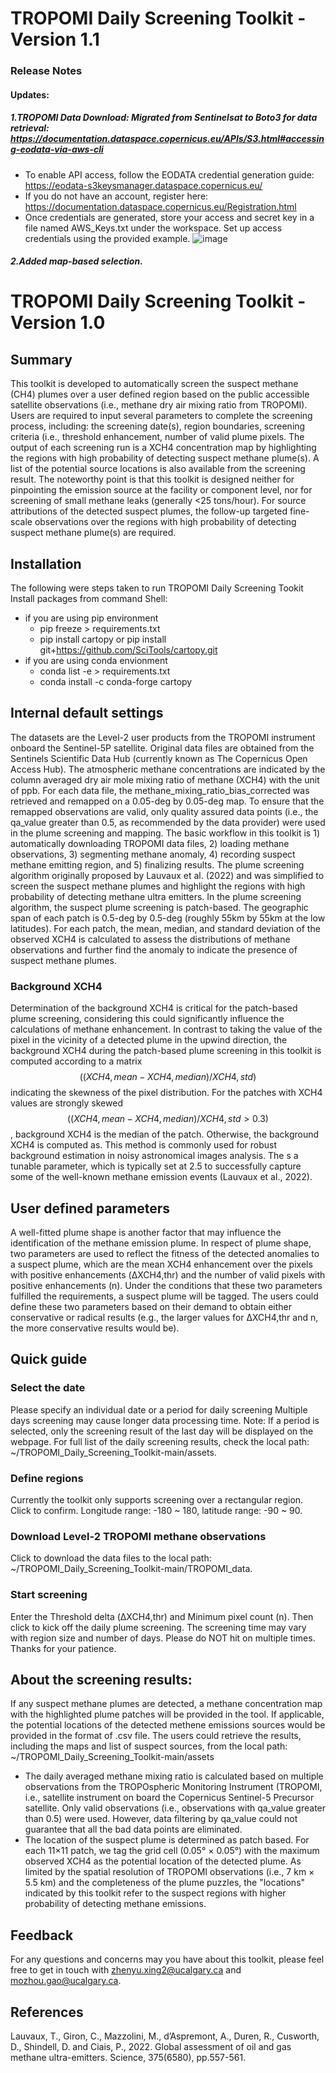# TROPOMI Daily Screening Toolkit - Version 1.1 
### Release Notes
#### Updates:
##### 1.TROPOMI Data Download: Migrated from Sentinelsat to Boto3 for data retrieval: https://documentation.dataspace.copernicus.eu/APIs/S3.html#accessing-eodata-via-aws-cli
-   To enable API access, follow the EODATA credential generation guide: https://eodata-s3keysmanager.dataspace.copernicus.eu/
-   If you do not have an account, register here: https://documentation.dataspace.copernicus.eu/Registration.html
-   Once credentials are generated, store your access and secret key in a file named AWS_Keys.txt under the workspace. Set up access credentials using the provided example.
![image](https://github.com/user-attachments/assets/fa541963-3e3e-4271-bad1-c390e040d830)

  ##### 2.Added map-based selection.

# TROPOMI Daily Screening Toolkit - Version 1.0 
## Summary
This toolkit is developed to automatically screen the suspect methane (CH4) plumes over a user defined region based on the public accessible satellite observations (i.e., methane dry air mixing ratio from TROPOMI). Users are required to input several parameters to complete the screening process, including: the screening date(s), region boundaries, screening criteria (i.e., threshold enhancement, number of valid plume pixels. The output of each screening run is a XCH4 concentration map by highlighting the regions with high probability of detecting suspect methane plume(s). A list of the potential source locations is also available from the screening result. The noteworthy point is that this toolkit is designed neither for pinpointing the emission source at the facility or component level, nor for screening of small methane leaks (generally <25 tons/hour). For source attributions of the detected suspect plumes, the follow-up targeted fine-scale observations over the regions with high probability of detecting suspect methane plume(s) are required.

## Installation 
The following were steps taken to run TROPOMI Daily Screening Tookit
Install packages from command Shell: 
- if you are using pip environment 
  -   pip freeze > requirements.txt
  -   pip install cartopy or pip install git+https://github.com/SciTools/cartopy.git
- if you are using conda envionment 
  -   conda list -e > requirements.txt   
  -   conda install -c conda-forge cartopy
  
  
## Internal default settings
The datasets are the Level-2 user products from the TROPOMI instrument onboard the Sentinel-5P satellite. Original data files are obtained from the Sentinels Scientific Data Hub (currently known as The Copernicus Open Access Hub). The atmospheric methane concentrations are indicated by the column averaged dry air mole mixing ratio of methane (XCH4) with the unit of ppb. For each data file, the methane_mixing_ratio_bias_corrected was retrieved and remapped on a 0.05-deg by 0.05-deg map. To ensure that the remapped observations are valid, only quality assured data points (i.e., the qa_value greater than 0.5, as recommended by the data provider) were used in the plume screening and mapping. The basic workflow in this toolkit is 1) automatically downloading TROPOMI data files, 2) loading methane observations, 3) segmenting methane anomaly, 4) recording suspect methane emitting region, and 5) finalizing results.
The plume screening algorithm originally proposed by Lauvaux et al. (2022) and was simplified to screen the suspect methane plumes and highlight the regions with high probability of detecting methane ultra emitters. In the plume screening algorithm, the suspect plume screening is patch-based. The geographic span of each patch is 0.5-deg by 0.5-deg (roughly 55km by 55km at the low latitudes). For each patch, the mean, median, and standard deviation of the observed XCH4 is calculated to assess the distributions of methane observations and further find the anomaly to indicate the presence of suspect methane plumes. 

### Background XCH4 
Determination of the background XCH4 is critical for the patch-based plume screening, considering this could significantly influence the calculations of methane enhancement. In contrast to taking the value of the pixel in the vicinity of a detected plume in the upwind direction, the background XCH4 during the patch-based plume screening in this toolkit is computed according to a matrix $$((XCH4,mean- XCH4,median)/ XCH4,std)$$ indicating the skewness of the pixel distribution. For the patches with XCH4 values are strongly skewed $$((XCH4,mean- XCH4,median)/ XCH4,std > 0.3)$$, background XCH4 is the median of the patch. Otherwise, the background XCH4 is computed as. This method is commonly used for robust background estimation in noisy astronomical images analysis. The  s a tunable parameter, which is typically set at 2.5 to successfully capture some of the well-known methane emission events (Lauvaux et al., 2022).

## User defined parameters 
A well-fitted plume shape is another factor that may influence the identification of the methane emission plume. In respect of plume shape, two parameters are used to reflect the fitness of the detected anomalies to a suspect plume, which are the mean XCH4 enhancement over the pixels with positive enhancements (ΔXCH4,thr) and the number of valid pixels with positive enhancements (n). Under the conditions that these two parameters fulfilled the requirements, a suspect plume will be tagged. The users could define these two parameters based on their demand to obtain either conservative or radical results (e.g., the larger values for ΔXCH4,thr and n, the more conservative results would be). 

## Quick guide
### Select the date
Please specify an individual date or a period for daily screening Multiple days screening may cause longer data processing time. 
Note: If a period is selected, only the screening result of the last day will be displayed on the webpage. For full list of the daily screening results, check the local path: ~/TROPOMI_Daily_Screening_Toolkit-main/assets.
### Define regions
Currently the toolkit only supports screening over a rectangular region. Click <Define polygon> to confirm.
Longitude range: -180 ~ 180, latitude range: -90 ~ 90.
### Download Level-2 TROPOMI methane observations
Click <Download> to download the data files to the local path: ~/TROPOMI_Daily_Screening_Toolkit-main/TROPOMI_data.
### Start screening
Enter the Threshold delta (ΔXCH4,thr) and Minimum pixel count (n). Then click <Start screening> to kick off the daily plume screening. The screening time may vary with region size and number of days. Please do NOT hit on <Start screening> multiple times. Thanks for your patience.

## About the screening results:
If any suspect methane plumes are detected, a methane concentration map with the highlighted plume patches will be provided in the tool. If applicable, the potential locations of the detected methene emissions sources would be provided in the format of .csv file. The users could retrieve the results, including the maps and list of suspect sources, from the local path: ~/TROPOMI_Daily_Screening_Toolkit-main/assets
- The daily averaged methane mixing ratio is calculated based on multiple observations from the TROPOspheric Monitoring Instrument (TROPOMI, i.e., satellite instrument on board the Copernicus Sentinel-5 Precursor satellite. Only valid observations (i.e., observations with qa_value greater than 0.5) were used. However, data filtering by qa_value could not guarantee that all the bad data points are eliminated.
- The location of the suspect plume is determined as patch based. For each 11×11 patch, we tag the grid cell (0.05° × 0.05°) with the maximum observed XCH4 as the potential location of the detected plume. As limited by the spatial resolution of TROPOMI observations (i.e., 7 km × 5.5 km) and the completeness of the plume puzzles, the "locations" indicated by this toolkit refer to the suspect regions with higher probability of detecting methane emissions.

## Feedback
For any questions and concerns may you have about this toolkit, please feel free to get in touch with zhenyu.xing2@ucalgary.ca and mozhou.gao@ucalgary.ca.

## References
Lauvaux, T., Giron, C., Mazzolini, M., d’Aspremont, A., Duren, R., Cusworth, D., Shindell, D. and Ciais, P., 2022. Global assessment of oil and gas methane ultra-emitters. Science, 375(6580), pp.557-561.


